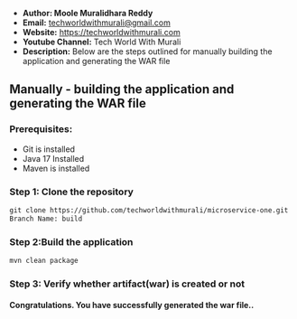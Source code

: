 + <b>Author: Moole Muralidhara Reddy</b></br>
+ <b>Email:</b> techworldwithmurali@gmail.com</br>
+ <b>Website:</b> https://techworldwithmurali.com </br>
+ <b>Youtube Channel:</b> Tech World With Murali</br>
+ <b>Description:</b> Below are the steps outlined for manually building the application and generating the WAR file</br>

## Manually - building the application and generating the WAR file

### Prerequisites:
+ Git is installed
+ Java 17 Installed 
+ Maven is installed

### Step 1: Clone the repository
  ```xml
  git clone https://github.com/techworldwithmurali/microservice-one.git
  Branch Name: build
```

### Step 2:Build the application
```sh
mvn clean package
```
### Step 3: Verify whether artifact(war) is created or not


#### Congratulations. You have successfully generated the war file..

